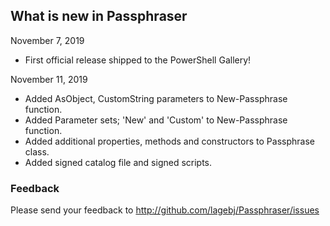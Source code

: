 ## What is new in Passphraser
November 7, 2019
- First official release shipped to the PowerShell Gallery!

November 11, 2019
- Added AsObject, CustomString parameters to New-Passphrase function.
- Added Parameter sets; 'New' and 'Custom' to New-Passphrase function.
- Added additional properties, methods and constructors to Passphrase class.
- Added signed catalog file and signed scripts.

### Feedback
Please send your feedback to http://github.com/lagebj/Passphraser/issues
